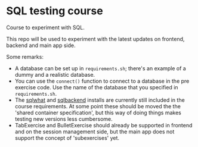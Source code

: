 # SQL testing course

Course to experiment with SQL.

This repo will be used to experiment with the latest updates on frontend, backend and main app side.

Some remarks:

- A database can be set up in `requirements.sh`; there's an example of a dummy and a realistic database.
- You can use the `connect()` function to connect to a database in the pre exercise code. Use the name of the database that you specified in `requirements.sh`.
- The [sqlwhat](https://github.com/datacamp/sqlwhat) and [sqlbackend](https://github.com/datacamp/sqlbackend) installs are currently still included in the course requirements. At some point these should be moved the the 'shared container specification', but this way of doing things makes testing new versions less cumbersome.
- TabExercise and BulletExercise should already be supported in frontend and on the session management side, but the main app does not support the concept of 'subexercises' yet.
